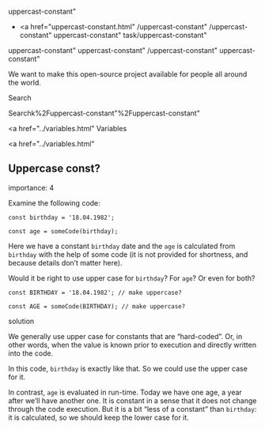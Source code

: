 uppercast-constant"

-   <a href="uppercast-constant.html"
    /uppercast-constant"
    /uppercast-constant"
    uppercast-constant"
    task/uppercast-constant"

<!-- -->

uppercast-constant"
uppercast-constant"
/uppercast-constant"
uppercast-constant"

We want to make this open-source project available for people all around the world.

Search

Searchk%2Fuppercast-constant"%2Fuppercast-constant" </a>

<a href="../variables.html" Variables</span></a>

<a href="../variables.html"

## Uppercase const?

<span class="task__importance" title="How important is the task, from 1 to 5">importance: 4</span>

Examine the following code:

    const birthday = '18.04.1982';

    const age = someCode(birthday);

Here we have a constant `birthday` date and the `age` is calculated from `birthday` with the help of some code (it is not provided for shortness, and because details don’t matter here).

Would it be right to use upper case for `birthday`? For `age`? Or even for both?

    const BIRTHDAY = '18.04.1982'; // make uppercase?

    const AGE = someCode(BIRTHDAY); // make uppercase?

solution

We generally use upper case for constants that are “hard-coded”. Or, in other words, when the value is known prior to execution and directly written into the code.

In this code, `birthday` is exactly like that. So we could use the upper case for it.

In contrast, `age` is evaluated in run-time. Today we have one age, a year after we’ll have another one. It is constant in a sense that it does not change through the code execution. But it is a bit “less of a constant” than `birthday`: it is calculated, so we should keep the lower case for it.
